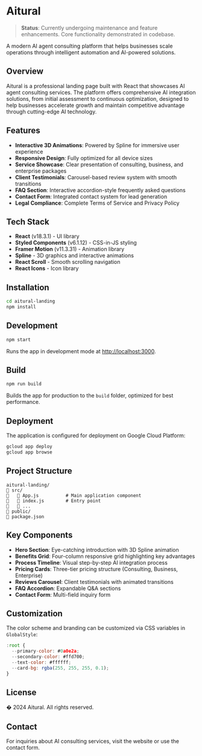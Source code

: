 # Aitural

> **Status**: Currently undergoing maintenance and feature enhancements. Core functionality demonstrated in codebase.

A modern AI agent consulting platform that helps businesses scale operations through intelligent automation and AI-powered solutions.

## Overview

Aitural is a professional landing page built with React that showcases AI agent consulting services. The platform offers comprehensive AI integration solutions, from initial assessment to continuous optimization, designed to help businesses accelerate growth and maintain competitive advantage through cutting-edge AI technology.

## Features

- **Interactive 3D Animations**: Powered by Spline for immersive user experience
- **Responsive Design**: Fully optimized for all device sizes
- **Service Showcase**: Clear presentation of consulting, business, and enterprise packages
- **Client Testimonials**: Carousel-based review system with smooth transitions
- **FAQ Section**: Interactive accordion-style frequently asked questions
- **Contact Form**: Integrated contact system for lead generation
- **Legal Compliance**: Complete Terms of Service and Privacy Policy

## Tech Stack

- **React** (v18.3.1) - UI library
- **Styled Components** (v6.1.12) - CSS-in-JS styling
- **Framer Motion** (v11.3.31) - Animation library
- **Spline** - 3D graphics and interactive animations
- **React Scroll** - Smooth scrolling navigation
- **React Icons** - Icon library

## Installation

```bash
cd aitural-landing
npm install
```

## Development

```bash
npm start
```

Runs the app in development mode at [http://localhost:3000](http://localhost:3000).

## Build

```bash
npm run build
```

Builds the app for production to the `build` folder, optimized for best performance.

## Deployment

The application is configured for deployment on Google Cloud Platform:

```bash
gcloud app deploy
gcloud app browse
```

## Project Structure

```
aitural-landing/
   src/
      App.js          # Main application component
      index.js        # Entry point
      ...
   public/
   package.json
```

## Key Components

- **Hero Section**: Eye-catching introduction with 3D Spline animation
- **Benefits Grid**: Four-column responsive grid highlighting key advantages
- **Process Timeline**: Visual step-by-step AI integration process
- **Pricing Cards**: Three-tier pricing structure (Consulting, Business, Enterprise)
- **Reviews Carousel**: Client testimonials with animated transitions
- **FAQ Accordion**: Expandable Q&A sections
- **Contact Form**: Multi-field inquiry form

## Customization

The color scheme and branding can be customized via CSS variables in `GlobalStyle`:

```javascript
:root {
  --primary-color: #0a0e2a;
  --secondary-color: #ffd700;
  --text-color: #ffffff;
  --card-bg: rgba(255, 255, 255, 0.1);
}
```

## License

� 2024 Aitural. All rights reserved.

## Contact

For inquiries about AI consulting services, visit the website or use the contact form.
